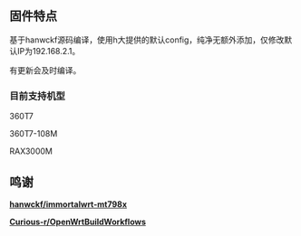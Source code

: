 ## 固件特点

基于hanwckf源码编译，使用h大提供的默认config，纯净无额外添加，仅修改默认IP为192.168.2.1。

有更新会及时编译。

### 目前支持机型

360T7

360T7-108M

RAX3000M

## 鸣谢

**[hanwckf/immortalwrt-mt798x](https://github.com/hanwckf/immortalwrt-mt798x)**

**[Curious-r/OpenWrtBuildWorkflows](https://github.com/Curious-r/OpenWrtBuildWorkflows)**

